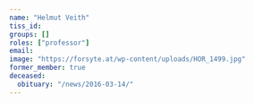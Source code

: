 ```yaml
---
name: "Helmut Veith"
tiss_id: 
groups: []
roles: ["professor"]
email:
image: "https://forsyte.at/wp-content/uploads/HOR_1499.jpg"
former_member: true
deceased:
  obituary: "/news/2016-03-14/"
---
```


<!--
Your custom content goes here.
-->